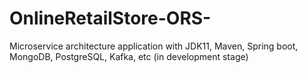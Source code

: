 # OnlineRetailStore-ORS-
Microservice architecture application with JDK11, Maven, Spring boot, MongoDB, PostgreSQL, Kafka, etc (in development stage)
